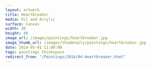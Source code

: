```yaml
---
layout: artwork
title: Heartbreaker
media: Oil and Acrylic
surface: Canvas
width: 30
height: 40
image_url: /images/paintings/heartbreaker.jpg
image_thumb_url: /images/thumbnails/paintings/heartbreaker.jpg
date: 2014-05-01 11:00:00
tags: paintings thinkspace
redirect_from: "/Paintings/2014/04-Heartbreaker.html"
---
```

